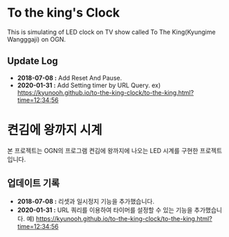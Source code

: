 # To the king's Clock
This is simulating of LED clock on TV show called To The King(Kyungime Wangggaji) on OGN.

## Update Log
- **2018-07-08 :** Add Reset And Pause.
- **2020-01-31 :** Add Setting timer by URL Query. ex) https://kyunooh.github.io/to-the-king-clock/to-the-king.html?time=12:34:56



# 켠김에 왕까지 시계
본 프로젝트는 OGN의 프로그램 켠김에 왕까지에 나오는 LED 시계를 구현한 프로젝트입니다.

## 업데이트 기록
- **2018-07-08 :** 리셋과 일시정지 기능을 추가했습니다.
- **2020-01-31 :** URL 쿼리를 이용하여 타이머를 설정할 수 있는 기능을 추가했습니다. 예) https://kyunooh.github.io/to-the-king-clock/to-the-king.html?time=12:34:56
